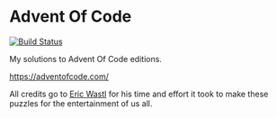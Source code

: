 # Advent Of Code

[![Build Status](https://travis-ci.org/GlenDC/AdventOfCode.png?branch=master)](https://travis-ci.org/GlenDC/AdventOfCode)

My solutions to Advent Of Code editions.

<https://adventofcode.com/>

All credits go to [Eric Wastl](http://was.tl/) for his time and effort it took to make these puzzles for the entertainment of us all.
